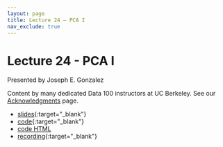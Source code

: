 ```yaml
---
layout: page
title: Lecture 24 – PCA I 
nav_exclude: true
---
```


# Lecture 24 - PCA I

Presented by Joseph E. Gonzalez

Content by many dedicated Data 100 instructors at UC Berkeley. See our [Acknowledgments](../../acks) page.

- [slides](https://docs.google.com/presentation/d/1xsOYzsh7IAscw3ozkdZzwQi84EQya2vkQKCozchMRT0/edit?usp=sharing){:target="_blank"}
- [code](https://data100.datahub.berkeley.edu/hub/user-redirect/git-pull?repo=https%3A%2F%2Fgithub.com%2FDS-100%2Ffa24-student&urlpath=lab%2Ftree%2Ffa24-student%2Flecture%2Flec24%2Flec24.ipynb&branch=main){:target="_blank"}
- [code HTML](../../resources/assets/lectures/lec24/lec24.html) 
- [recording](https://youtu.be/F2uQ0DhLegY){:target="_blank"}
